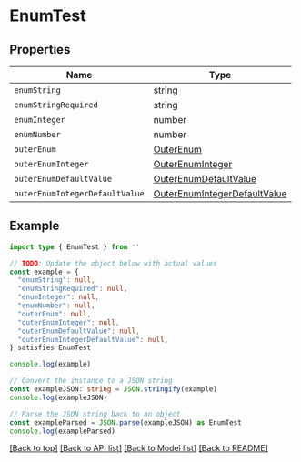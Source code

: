 
# EnumTest


## Properties

Name | Type
------------ | -------------
`enumString` | string
`enumStringRequired` | string
`enumInteger` | number
`enumNumber` | number
`outerEnum` | [OuterEnum](OuterEnum.md)
`outerEnumInteger` | [OuterEnumInteger](OuterEnumInteger.md)
`outerEnumDefaultValue` | [OuterEnumDefaultValue](OuterEnumDefaultValue.md)
`outerEnumIntegerDefaultValue` | [OuterEnumIntegerDefaultValue](OuterEnumIntegerDefaultValue.md)

## Example

```typescript
import type { EnumTest } from ''

// TODO: Update the object below with actual values
const example = {
  "enumString": null,
  "enumStringRequired": null,
  "enumInteger": null,
  "enumNumber": null,
  "outerEnum": null,
  "outerEnumInteger": null,
  "outerEnumDefaultValue": null,
  "outerEnumIntegerDefaultValue": null,
} satisfies EnumTest

console.log(example)

// Convert the instance to a JSON string
const exampleJSON: string = JSON.stringify(example)
console.log(exampleJSON)

// Parse the JSON string back to an object
const exampleParsed = JSON.parse(exampleJSON) as EnumTest
console.log(exampleParsed)
```

[[Back to top]](#) [[Back to API list]](../README.md#api-endpoints) [[Back to Model list]](../README.md#models) [[Back to README]](../README.md)


